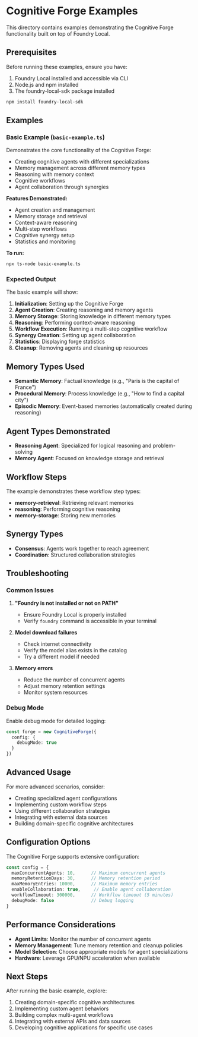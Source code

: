 # Cognitive Forge Examples

This directory contains examples demonstrating the Cognitive Forge functionality built on top of Foundry Local.

## Prerequisites

Before running these examples, ensure you have:

1. Foundry Local installed and accessible via CLI
2. Node.js and npm installed
3. The foundry-local-sdk package installed

```bash
npm install foundry-local-sdk
```

## Examples

### Basic Example (`basic-example.ts`)

Demonstrates the core functionality of the Cognitive Forge:

- Creating cognitive agents with different specializations
- Memory management across different memory types
- Reasoning with memory context
- Cognitive workflows
- Agent collaboration through synergies

**Features Demonstrated:**
- Agent creation and management
- Memory storage and retrieval
- Context-aware reasoning
- Multi-step workflows
- Cognitive synergy setup
- Statistics and monitoring

**To run:**
```bash
npx ts-node basic-example.ts
```

### Expected Output

The basic example will show:

1. **Initialization**: Setting up the Cognitive Forge
2. **Agent Creation**: Creating reasoning and memory agents
3. **Memory Storage**: Storing knowledge in different memory types
4. **Reasoning**: Performing context-aware reasoning
5. **Workflow Execution**: Running a multi-step cognitive workflow
6. **Synergy Creation**: Setting up agent collaboration
7. **Statistics**: Displaying forge statistics
8. **Cleanup**: Removing agents and cleaning up resources

## Memory Types Used

- **Semantic Memory**: Factual knowledge (e.g., "Paris is the capital of France")
- **Procedural Memory**: Process knowledge (e.g., "How to find a capital city")
- **Episodic Memory**: Event-based memories (automatically created during reasoning)

## Agent Types Demonstrated

- **Reasoning Agent**: Specialized for logical reasoning and problem-solving
- **Memory Agent**: Focused on knowledge storage and retrieval

## Workflow Steps

The example demonstrates these workflow step types:

- **memory-retrieval**: Retrieving relevant memories
- **reasoning**: Performing cognitive reasoning
- **memory-storage**: Storing new memories

## Synergy Types

- **Consensus**: Agents work together to reach agreement
- **Coordination**: Structured collaboration strategies

## Troubleshooting

### Common Issues

1. **"Foundry is not installed or not on PATH"**
   - Ensure Foundry Local is properly installed
   - Verify `foundry` command is accessible in your terminal

2. **Model download failures**
   - Check internet connectivity
   - Verify the model alias exists in the catalog
   - Try a different model if needed

3. **Memory errors**
   - Reduce the number of concurrent agents
   - Adjust memory retention settings
   - Monitor system resources

### Debug Mode

Enable debug mode for detailed logging:

```typescript
const forge = new CognitiveForge({
  config: {
    debugMode: true
  }
})
```

## Advanced Usage

For more advanced scenarios, consider:

- Creating specialized agent configurations
- Implementing custom workflow steps
- Using different collaboration strategies
- Integrating with external data sources
- Building domain-specific cognitive architectures

## Configuration Options

The Cognitive Forge supports extensive configuration:

```typescript
const config = {
  maxConcurrentAgents: 10,      // Maximum concurrent agents
  memoryRetentionDays: 30,      // Memory retention period
  maxMemoryEntries: 10000,      // Maximum memory entries
  enableCollaboration: true,     // Enable agent collaboration
  workflowTimeout: 300000,      // Workflow timeout (5 minutes)
  debugMode: false              // Debug logging
}
```

## Performance Considerations

- **Agent Limits**: Monitor the number of concurrent agents
- **Memory Management**: Tune memory retention and cleanup policies
- **Model Selection**: Choose appropriate models for agent specializations
- **Hardware**: Leverage GPU/NPU acceleration when available

## Next Steps

After running the basic example, explore:

1. Creating domain-specific cognitive architectures
2. Implementing custom agent behaviors
3. Building complex multi-agent workflows
4. Integrating with external APIs and data sources
5. Developing cognitive applications for specific use cases